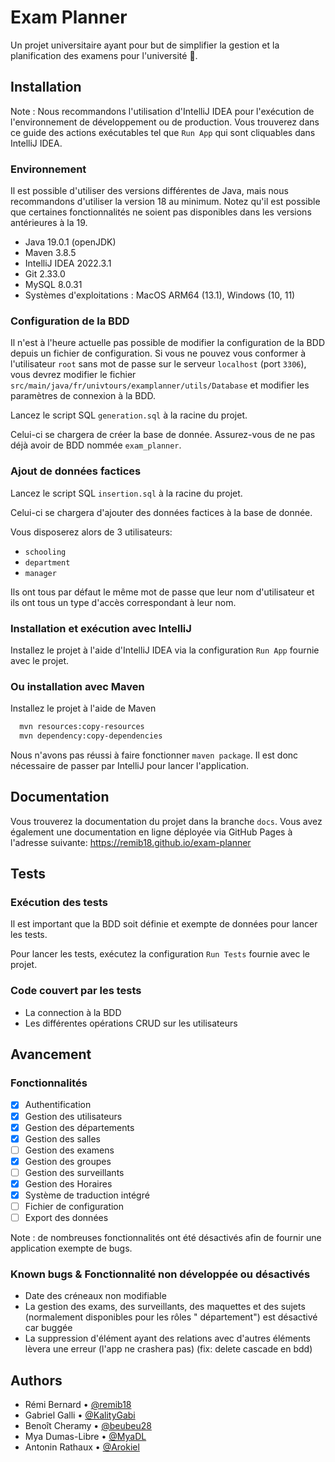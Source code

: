 # Exam Planner

Un projet universitaire ayant pour but de simplifier la gestion et la planification des examens pour l'université 🥳.

## Installation

Note : Nous recommandons l'utilisation d'IntelliJ IDEA pour l'exécution de l'environnement de développement ou de
production.
Vous trouverez dans ce guide des actions exécutables tel que `Run App` qui sont cliquables dans IntelliJ IDEA.

### Environnement

Il est possible d'utiliser des versions différentes de Java, mais nous recommandons d'utiliser la version 18 au minimum.
Notez qu'il est possible que certaines fonctionnalités ne soient pas disponibles dans les versions antérieures à la 19.

- Java 19.0.1 (openJDK)
- Maven 3.8.5
- IntelliJ IDEA 2022.3.1
- Git 2.33.0
- MySQL 8.0.31
- Systèmes d'exploitations : MacOS ARM64 (13.1), Windows (10, 11)

### Configuration de la BDD

Il n'est à l'heure actuelle pas possible de modifier la configuration de la BDD depuis un fichier de configuration. Si
vous ne pouvez vous conformer à l'utilisateur `root` sans mot de passe sur le serveur `localhost` (port `3306`), vous
devrez modifier le fichier `src/main/java/fr/univtours/examplanner/utils/Database` et modifier les paramètres de
connexion à la BDD.

Lancez le script SQL `generation.sql` à la racine du projet.

Celui-ci se chargera de créer la base de donnée. Assurez-vous de ne pas déjà avoir de BDD nommée `exam_planner`.

### Ajout de données factices

Lancez le script SQL `insertion.sql` à la racine du projet.

Celui-ci se chargera d'ajouter des données factices à la base de donnée.

Vous disposerez alors de 3 utilisateurs:

- `schooling`
- `department`
- `manager`

Ils ont tous par défaut le même mot de passe que leur nom d'utilisateur et ils ont tous un type d'accès correspondant à
leur nom.

### Installation et exécution avec IntelliJ

Installez le projet à l'aide d'IntelliJ IDEA via la configuration `Run App` fournie avec le projet.

### Ou installation avec Maven

Installez le projet à l'aide de Maven

```bash
  mvn resources:copy-resources
  mvn dependency:copy-dependencies
```

Nous n'avons pas réussi à faire fonctionner `maven package`. Il est donc nécessaire de passer par IntelliJ pour lancer
l'application.

## Documentation

Vous trouverez la documentation du projet dans la branche `docs`. Vous avez également une documentation en ligne
déployée via GitHub Pages à l'adresse suivante: https://remib18.github.io/exam-planner

## Tests

### Exécution des tests

Il est important que la BDD soit définie et exempte de données pour lancer les tests.

Pour lancer les tests, exécutez la configuration `Run Tests` fournie avec le projet.

### Code couvert par les tests

- La connection à la BDD
- Les différentes opérations CRUD sur les utilisateurs

## Avancement

### Fonctionnalités

- [x] Authentification
- [x] Gestion des utilisateurs
- [x] Gestion des départements
- [x] Gestion des salles
- [ ] Gestion des examens
- [x] Gestion des groupes
- [ ] Gestion des surveillants
- [x] Gestion des Horaires
- [x] Système de traduction intégré
- [ ] Fichier de configuration
- [ ] Export des données

Note : de nombreuses fonctionnalités ont été désactivés afin de fournir une application exempte de bugs.

### Known bugs & Fonctionnalité non développée ou désactivés

- Date des créneaux non modifiable
- La gestion des exams, des surveillants, des maquettes et des sujets (normalement disponibles pour les rôles "
  département") est désactivé car buggée
- La suppression d'élément ayant des relations avec d'autres éléments lèvera une erreur (l'app ne crashera pas) (fix:
  delete cascade en bdd)

## Authors

- Rémi Bernard • [@remib18](https://www.github.com/remib18)
- Gabriel Galli • [@KalityGabi](https://www.github.com/KalityGabi)
- Benoît Cheramy • [@beubeu28](https://www.github.com/beubeu28)
- Mya Dumas-Libre • [@MyaDL](https://www.github.com/MyaDL)
- Antonin Rathaux • [@Arokiel](https://www.github.com/Arokiel)

